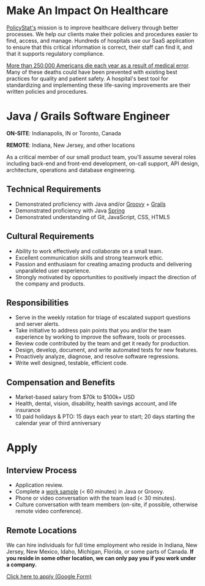 # Make An Impact On Healthcare

[PolicyStat's](http://www.icontracts.com/policy-management/) mission is to improve healthcare delivery through better processes. We help our clients make their policies and procedures easier to find, access, and manage. Hundreds of hospitals use our SaaS application to ensure that this critical information is correct, their staff can find it, and that it supports regulatory compliance.

[More than 250,000 Americans die each year as a result of medical error](https://hub.jhu.edu/2016/05/03/medical-errors-third-leading-cause-of-death/). Many of these deaths could have been prevented with existing best practices for quality and patient safety. A hospital's best tool for standardizing and implementing these life-saving improvements are their written policies and procedures.

# Java / Grails Software Engineer

**ON-SITE**: Indianapolis, IN or Toronto, Canada

**REMOTE**: Indiana, New Jersey, and other locations

As a critical member of our small product team, you'll assume several roles including back-end and front-end development, on-call support, API design, architecture, operations and database engineering.

## Technical Requirements

- Demonstrated proficiency with Java and/or [Groovy](http://groovy-lang.org) + [Grails](https://grails.org)
- Demonstrated proficiency with Java [Spring](https://spring.io)
- Demonstrated understanding of Git, JavaScript, CSS, HTML5

## Cultural Requirements

- Ability to work effectively and collaborate on a small team.
- Excellent communication skills and strong teamwork ethic.
- Passion and enthusiasm for creating amazing products and delivering unparalleled user experience.
- Strongly motivated by opportunities to positively impact the direction of the company and products.

## Responsibilities

- Serve in the weekly rotation for triage of escalated support questions and server alerts.
- Take initiative to address pain points that you and/or the team experience by working to improve the software, tools or processes.
- Review code contributed by the team and get it ready for production.
- Design, develop, document, and write automated tests for new features.
- Proactively analyze, diagnose, and resolve software regressions.
- Write well designed, testable, efficient code.

## Compensation and Benefits

- Market-based salary from $70k to $100k+ USD
- Health, dental, vision, disability, health savings account, and life insurance
- 10 paid holidays & PTO: 15 days each year to start; 20 days starting the calendar year of third anniversary

# Apply

## Interview Process

- Application review.
- Complete a [work sample](https://medium.com/policystat-product-development/why-all-jobs-interviews-should-include-doing-real-work-34b54d393939) (< 60 minutes) in Java or Groovy.
- Phone or video conversation with the team lead (< 30 minutes).
- Culture conversation with team members (on-site, if possible, otherwise remote video conference).

## Remote Locations

We can hire individuals for full time employment who reside in Indiana, New Jersey, New Mexico, Idaho, Michigan, Florida, or some parts of Canada.
**If you reside in some other location, we can only pay you if you work under a company.**

[Click here to apply (Google Form)](http://bit.ly/pstat-java-grails-hire-2019-apply-github)

